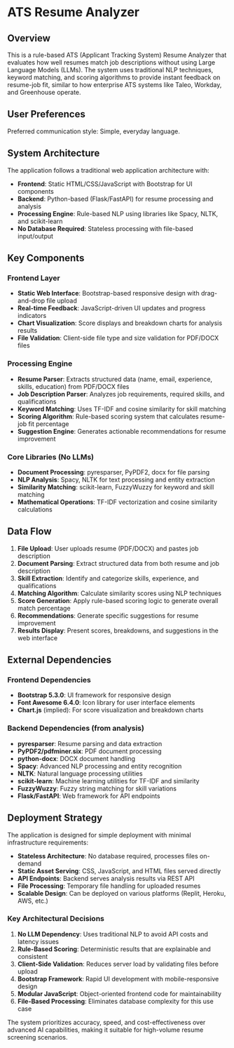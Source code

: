 # ATS Resume Analyzer

## Overview

This is a rule-based ATS (Applicant Tracking System) Resume Analyzer that evaluates how well resumes match job descriptions without using Large Language Models (LLMs). The system uses traditional NLP techniques, keyword matching, and scoring algorithms to provide instant feedback on resume-job fit, similar to how enterprise ATS systems like Taleo, Workday, and Greenhouse operate.

## User Preferences

Preferred communication style: Simple, everyday language.

## System Architecture

The application follows a traditional web application architecture with:

- **Frontend**: Static HTML/CSS/JavaScript with Bootstrap for UI components
- **Backend**: Python-based (Flask/FastAPI) for resume processing and analysis
- **Processing Engine**: Rule-based NLP using libraries like Spacy, NLTK, and scikit-learn
- **No Database Required**: Stateless processing with file-based input/output

## Key Components

### Frontend Layer
- **Static Web Interface**: Bootstrap-based responsive design with drag-and-drop file upload
- **Real-time Feedback**: JavaScript-driven UI updates and progress indicators
- **Chart Visualization**: Score displays and breakdown charts for analysis results
- **File Validation**: Client-side file type and size validation for PDF/DOCX files

### Processing Engine
- **Resume Parser**: Extracts structured data (name, email, experience, skills, education) from PDF/DOCX files
- **Job Description Parser**: Analyzes job requirements, required skills, and qualifications
- **Keyword Matching**: Uses TF-IDF and cosine similarity for skill matching
- **Scoring Algorithm**: Rule-based scoring system that calculates resume-job fit percentage
- **Suggestion Engine**: Generates actionable recommendations for resume improvement

### Core Libraries (No LLMs)
- **Document Processing**: pyresparser, PyPDF2, docx for file parsing
- **NLP Analysis**: Spacy, NLTK for text processing and entity extraction
- **Similarity Matching**: scikit-learn, FuzzyWuzzy for keyword and skill matching
- **Mathematical Operations**: TF-IDF vectorization and cosine similarity calculations

## Data Flow

1. **File Upload**: User uploads resume (PDF/DOCX) and pastes job description
2. **Document Parsing**: Extract structured data from both resume and job description
3. **Skill Extraction**: Identify and categorize skills, experience, and qualifications
4. **Matching Algorithm**: Calculate similarity scores using NLP techniques
5. **Score Generation**: Apply rule-based scoring logic to generate overall match percentage
6. **Recommendations**: Generate specific suggestions for resume improvement
7. **Results Display**: Present scores, breakdowns, and suggestions in the web interface

## External Dependencies

### Frontend Dependencies
- **Bootstrap 5.3.0**: UI framework for responsive design
- **Font Awesome 6.4.0**: Icon library for user interface elements
- **Chart.js** (implied): For score visualization and breakdown charts

### Backend Dependencies (from analysis)
- **pyresparser**: Resume parsing and data extraction
- **PyPDF2/pdfminer.six**: PDF document processing
- **python-docx**: DOCX document handling
- **Spacy**: Advanced NLP processing and entity recognition
- **NLTK**: Natural language processing utilities
- **scikit-learn**: Machine learning utilities for TF-IDF and similarity
- **FuzzyWuzzy**: Fuzzy string matching for skill variations
- **Flask/FastAPI**: Web framework for API endpoints

## Deployment Strategy

The application is designed for simple deployment with minimal infrastructure requirements:

- **Stateless Architecture**: No database required, processes files on-demand
- **Static Asset Serving**: CSS, JavaScript, and HTML files served directly
- **API Endpoints**: Backend serves analysis results via REST API
- **File Processing**: Temporary file handling for uploaded resumes
- **Scalable Design**: Can be deployed on various platforms (Replit, Heroku, AWS, etc.)

### Key Architectural Decisions

1. **No LLM Dependency**: Uses traditional NLP to avoid API costs and latency issues
2. **Rule-Based Scoring**: Deterministic results that are explainable and consistent
3. **Client-Side Validation**: Reduces server load by validating files before upload
4. **Bootstrap Framework**: Rapid UI development with mobile-responsive design
5. **Modular JavaScript**: Object-oriented frontend code for maintainability
6. **File-Based Processing**: Eliminates database complexity for this use case

The system prioritizes accuracy, speed, and cost-effectiveness over advanced AI capabilities, making it suitable for high-volume resume screening scenarios.